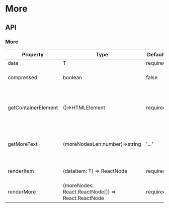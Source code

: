 # More

<example />

## API

### More

| Property            | Type                                              | Default  | Description                                              |
| ------------------- | ------------------------------------------------- | -------- | -------------------------------------------------------- |
| data                | T                                                 | required | datasource                                               |
| compressed          | boolean                                           | false    | Compression or not display                               |
| getContainerElement | ()=>HTMLElement                                   | required | Provides more components to get the container dom method |
| getMoreText         | (moreNodesLen:number)=>string                     | '...'    | Displays more text for participating in the calculation  |
| renderItem          | (dataItem: T) => ReactNode                        | required | Render functions for each Item                           |
| renderMore          | (moreNodes: React.ReactNode[]) => React.ReactNode | required | Render More                                              |
